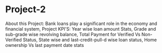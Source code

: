 # Project-2
About this Project:  Bank loans play a significant role in the economy and financial system,   Project KPI'S:  Year wise loan amount Stats, Grade and sub-grade wise revolving balance, Total Payment for Verified Vs Non-Verified Status, State wise and last-credit-pull-d wise loan status, Home ownership Vs last payment date stats
